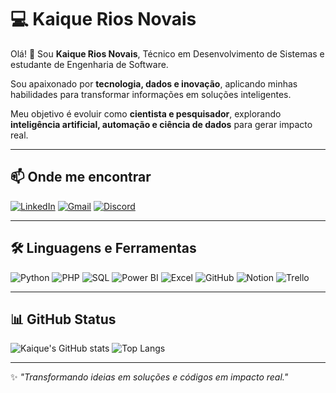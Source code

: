 # 💻 Kaique Rios Novais

Olá! 👋 Sou **Kaique Rios Novais**, Técnico em Desenvolvimento de Sistemas e estudante de Engenharia de Software.

Sou apaixonado por **tecnologia, dados e inovação**, aplicando minhas habilidades para transformar informações em soluções inteligentes.

Meu objetivo é evoluir como **cientista e pesquisador**, explorando **inteligência artificial, automação e ciência de dados** para gerar impacto real.

---

## 📫 Onde me encontrar

[![LinkedIn](https://img.shields.io/badge/LinkedIn-0A66C2?style=for-the-badge&logo=linkedin&logoColor=white)](https://www.linkedin.com/in/kaiquerios/)
[![Gmail](https://img.shields.io/badge/Gmail-D14836?style=for-the-badge&logo=gmail&logoColor=white)](mailto:kaiquerios.dev@gmail.com)
[![Discord](https://img.shields.io/badge/Discord-5865F2?style=for-the-badge&logo=discord&logoColor=white)](https://discord.com/channels/@kaiqueriosz/)

---

## 🛠️ Linguagens e Ferramentas

![Python](https://img.shields.io/badge/Python-3776AB?style=for-the-badge&logo=python&logoColor=white)
![PHP](https://img.shields.io/badge/PHP-777BB4?style=for-the-badge&logo=php&logoColor=white)
![SQL](https://img.shields.io/badge/SQL-4479A1?style=for-the-badge&logo=mysql&logoColor=white)
![Power BI](https://img.shields.io/badge/Power%20BI-F2C811?style=for-the-badge&logo=powerbi&logoColor=white)
![Excel](https://img.shields.io/badge/Excel-217346?style=for-the-badge&logo=microsoft-excel&logoColor=white)
![GitHub](https://img.shields.io/badge/GitHub-100000?style=for-the-badge&logo=github&logoColor=white)
![Notion](https://img.shields.io/badge/Notion-000000?style=for-the-badge&logo=notion&logoColor=white)
![Trello](https://img.shields.io/badge/Trello-0052CC?style=for-the-badge&logo=trello&logoColor=white)

---

## 📊 GitHub Status

![Kaique's GitHub stats](https://github-readme-stats.vercel.app/api?username=kaiquerios&theme=midnight-purple&show_icons=true)
![Top Langs](https://github-readme-stats.vercel.app/api/top-langs/?username=kaiquerios&layout=compact&theme=midnight-purple&langs_count=8)

---

✨ *"Transformando ideias em soluções e códigos em impacto real."*
